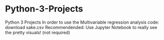 # Python-3-Projects
Python 3 Projects
In order to use the Multivariable regression analysis code: download sake.csv
Recommendended: Use Jupyter Notebook to really see the pretty visuals! (not required)
